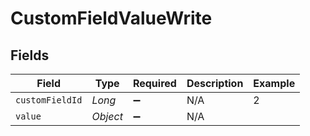 # CustomFieldValueWrite


## Fields

| Field              | Type               | Required           | Description        | Example            |
| ------------------ | ------------------ | ------------------ | ------------------ | ------------------ |
| `customFieldId`    | *Long*             | :heavy_minus_sign: | N/A                | 2                  |
| `value`            | *Object*           | :heavy_minus_sign: | N/A                |                    |